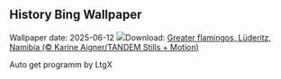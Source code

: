 ## History Bing Wallpaper
Wallpaper date: 2025-06-12
![](https://www.bing.com/th?id=OHR.FlamingosNamibia_EN-US9397449472_UHD.jpg&w=1000)Download: [Greater flamingos, Lüderitz, Namibia (© Karine Aigner/TANDEM Stills + Motion)](https://www.bing.com/th?id=OHR.FlamingosNamibia_EN-US9397449472_UHD.jpg)

Auto get programm by LtgX
